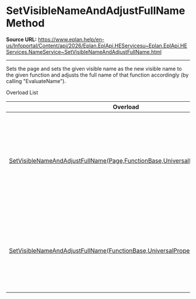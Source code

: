 # SetVisibleNameAndAdjustFullName Method

**Source URL:** https://www.eplan.help/en-us/Infoportal/Content/api/2026/Eplan.EplApi.HEServicesu~Eplan.EplApi.HEServices.NameService~SetVisibleNameAndAdjustFullName.html

---

Sets the page and sets the given visible name as the new visible name to the given function and adjusts the full name of that function accordingly (by calling "EvaluateName").

Overload List

| Overload | Description |
| --- | --- |
| [SetVisibleNameAndAdjustFullName(Page,FunctionBase,UniversalPropertyList,String)](topic1391.html) | Sets the page and sets the given visible name as the new visible name to the given function and adjusts the full name of that function accordingly (by calling "EvaluateName"). |
| [SetVisibleNameAndAdjustFullName(FunctionBase,UniversalPropertyList,String)](topic1392.html) | Sets the given visible name as the new visible name to the given function and adjusts the full name of that function accordingly (by calling "EvaluateName"). |
